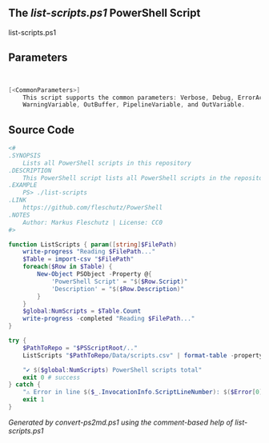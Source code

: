 ## The *list-scripts.ps1* PowerShell Script

list-scripts.ps1 


## Parameters
```powershell


[<CommonParameters>]
    This script supports the common parameters: Verbose, Debug, ErrorAction, ErrorVariable, WarningAction, 
    WarningVariable, OutBuffer, PipelineVariable, and OutVariable.
```

## Source Code
```powershell
<#
.SYNOPSIS
	Lists all PowerShell scripts in this repository
.DESCRIPTION
	This PowerShell script lists all PowerShell scripts in the repository (sorted alphabetically).
.EXAMPLE
	PS> ./list-scripts
.LINK
	https://github.com/fleschutz/PowerShell
.NOTES
	Author: Markus Fleschutz | License: CC0
#>

function ListScripts { param([string]$FilePath)
	write-progress "Reading $FilePath..."
	$Table = import-csv "$FilePath"
	foreach($Row in $Table) {
		New-Object PSObject -Property @{
			'PowerShell Script' = "$($Row.Script)"
			'Description' = "$($Row.Description)"
		}
	}
	$global:NumScripts = $Table.Count
	write-progress -completed "Reading $FilePath..."
}

try {
	$PathToRepo = "$PSScriptRoot/.."
	ListScripts "$PathToRepo/Data/scripts.csv" | format-table -property "PowerShell Script",Description

	"✔️ $($global:NumScripts) PowerShell scripts total"
	exit 0 # success
} catch {
	"⚠️ Error in line $($_.InvocationInfo.ScriptLineNumber): $($Error[0])"
	exit 1
}
```

*Generated by convert-ps2md.ps1 using the comment-based help of list-scripts.ps1*
